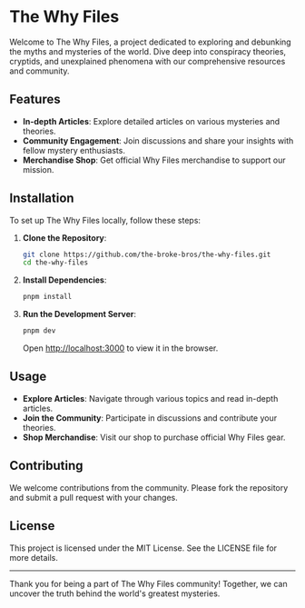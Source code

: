 # The Why Files

Welcome to The Why Files, a project dedicated to exploring and debunking the
myths and mysteries of the world. Dive deep into conspiracy theories, cryptids,
and unexplained phenomena with our comprehensive resources and community.

## Features

- **In-depth Articles**: Explore detailed articles on various mysteries and
  theories.
- **Community Engagement**: Join discussions and share your insights with fellow
  mystery enthusiasts.
- **Merchandise Shop**: Get official Why Files merchandise to support our
  mission.

## Installation

To set up The Why Files locally, follow these steps:

1. **Clone the Repository**:
   ```bash
   git clone https://github.com/the-broke-bros/the-why-files.git
   cd the-why-files
   ```

2. **Install Dependencies**:
   ```bash
   pnpm install
   ```

3. **Run the Development Server**:
   ```bash
   pnpm dev
   ```
   Open [http://localhost:3000](http://localhost:3000) to view it in the
   browser.

## Usage

- **Explore Articles**: Navigate through various topics and read in-depth
  articles.
- **Join the Community**: Participate in discussions and contribute your
  theories.
- **Shop Merchandise**: Visit our shop to purchase official Why Files gear.

## Contributing

We welcome contributions from the community. Please fork the repository and
submit a pull request with your changes.

## License

This project is licensed under the MIT License. See the LICENSE file for more
details.

---

Thank you for being a part of The Why Files community! Together, we can uncover
the truth behind the world's greatest mysteries.
